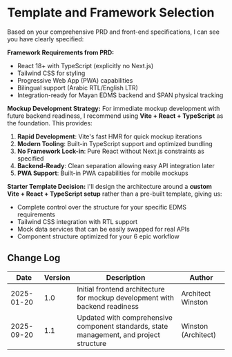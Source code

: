 # Template and Framework Selection

Based on your comprehensive PRD and front-end specifications, I can see you have clearly specified:

**Framework Requirements from PRD:**
- React 18+ with TypeScript (explicitly no Next.js)
- Tailwind CSS for styling
- Progressive Web App (PWA) capabilities
- Bilingual support (Arabic RTL/English LTR)
- Integration-ready for Mayan EDMS backend and SPAN physical tracking

**Mockup Development Strategy:**
For immediate mockup development with future backend readiness, I recommend using **Vite + React + TypeScript** as the foundation. This provides:

1. **Rapid Development**: Vite's fast HMR for quick mockup iterations
2. **Modern Tooling**: Built-in TypeScript support and optimized bundling
3. **No Framework Lock-in**: Pure React without Next.js constraints as specified
4. **Backend-Ready**: Clean separation allowing easy API integration later
5. **PWA Support**: Built-in PWA capabilities for mobile mockups

**Starter Template Decision:**
I'll design the architecture around a **custom Vite + React + TypeScript setup** rather than a pre-built template, giving us:
- Complete control over the structure for your specific EDMS requirements
- Tailwind CSS integration with RTL support
- Mock data services that can be easily swapped for real APIs
- Component structure optimized for your 6 epic workflow

## Change Log
| Date | Version | Description | Author |
|------|---------|-------------|---------|
| 2025-01-20 | 1.0 | Initial frontend architecture for mockup development with backend readiness | Architect Winston |
| 2025-09-20 | 1.1 | Updated with comprehensive component standards, state management, and project structure | Winston (Architect) |
